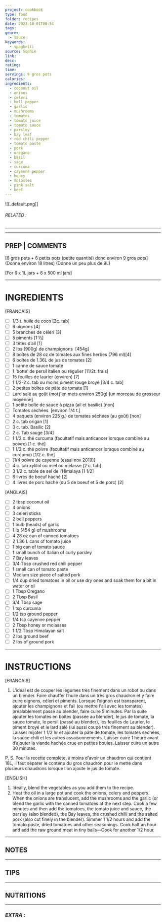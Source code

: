 ```yaml
---
project: cookbook
type: food
folder: recipes
date: 2023-10-01T00:54
tags: 
genre:
  - sauce
keywords:
  - spaghetti
source: Sophie
link: 
desc: 
rating: 
time: 
servings: 9 gros pots
calories: 
ingredients:
  - coconut oil
  - onions
  - celeri
  - bell pepper
  - garlic
  - mushrooms
  - tomatos
  - tomato juice
  - tomato sauce
  - parsley
  - bay leaf
  - red chili pepper
  - tomato paste
  - pork
  - oregano
  - basil
  - sage
  - curcuma
  - cayenne pepper
  - honey
  - molasses
  - pink salt
  - beef
---
```


![[_default.png]]
###### *RELATED* : 
---


---
## PREP | COMMENTS

[6 gros pots + 6 petits pots (petite quantité) donc environ 9 gros pots]
(Donne environ 18 litres) (Donne un peu plus de 9L)

[For 6 x 1L jars + 6 x 500 ml jars]

---
# INGREDIENTS

[FRANCAIS]

- [ ] 1/3 t. huile de coco [2c. tab]
- [ ] 6 oignons [4]
- [ ] 5 branches de céleri [3]
- [ ] 5 piments [1 ½]
- [ ] 3 têtes d’ail [1]
- [ ] 2 lbs (900g) de champignons  [454g]
- [ ] 8 boîtes de 28 oz de tomates aux fines herbes (796 ml)[4] 
- [ ] 6 boîtes de 1.36L de jus de tomates [2]
- [ ] 1 canne de sauce tomate 
- [ ] 1 ‘botte’ de persil italien ou régulier [11/2t. frais]
- [ ] 15 feuilles de laurier (environ) [7]
- [ ] 1 1/2-2 c. tab ou moins piment rouge broyé [3/4 c. tab]
- [ ] 2 petites boîtes de pâte de tomate [1]
- [ ] Lard salé au goût (moi j'en mets environ 250g) [un morceau de grosseur moyenne]
- [ ] 1 petite boîte de sauce à pizza (ail et basilic) [non]
- [ ] Tomates séchées  [environ 1/4 t.]
- [ ] 4 paquets (environ 225 g.) de tomates séchées (au goût) [non]
- [ ] 2 c. tab origan [1]
- [ ] 3 c. tab. Basilic [2]
- [ ] 2 c. Tab sauge [3/4]
- [ ] 1 1/2 c. thé curcuma (facultatif mais anticancer lorsque combiné au poivre) [1 c. thé]
- [ ] 1 1/2 c. thé poivre (facultatif mais anticancer lorsque combiné au curcuma) [1/2 c. thé]
- [ ] [1/4 poivre de cayenne (essai nov 2019)]
- [ ] 4 c. tab xylitol ou miel ou mélasse [2 c. tab]
- [ ] 3 1/2 c. table de sel de l’Himalaya [1 1/2]
- [ ] 6 livres de boeuf haché [2]
- [ ] 4 livres de porc haché (ou 5 de boeuf et 5 de porc) [2]

[ANGLAIS]

- [ ] 2 tbsp coconut oil
- [ ] 4 onions
- [ ] 3 celeri sticks
- [ ] 2 bell peppers
- [ ] 1 bulb (heads) of garlic  
- [ ] 1 lb (454 g) of mushrooms
- [ ] 4 28 oz can of canned tomatoes
- [ ] 2 1.36 L cans of tomato juice
- [ ] 1 big can of tomato sauce
- [ ] 1 small bunch of Italian of curly parsley
- [ ] 7 Bay leaves
- [ ] 3/4 Tbsp crushed red chili pepper
- [ ] 1 small can of tomato paste
- [ ] Medium size piece of salted pork
- [ ] 1/4 cup dried tomatoes in oil or use dry ones and soak them for a bit in water or oil
- [ ] 1 Tbsp Oregano
- [ ] 2 Tbsp Basil 
- [ ] 3/4 Tbsp sage
- [ ] 1 tsp curcuma
- [ ] 1/2 tsp ground pepper
- [ ] 1/4 tsp cayenne pepper
- [ ] 2 Tbsp honey or molasses
- [ ] 1 1/2 Tbsp Himalayan salt
- [ ] 2 lbs ground beef
- [ ] 2 lbs of ground pork

---
# INSTRUCTIONS

[FRANCAIS]

1. L’idéal est de couper les légumes très finement dans un robot ou dans un blender. Faire chauffer l’huile dans un très gros chaudron et y faire cuire oignons, céleri et piments. Lorsque l’oignon est transparent, ajouter les champignons et l’ail (ou mettre l'ail avec les tomates) préalablement passé au blender, faire cuire 5 minutes. Par la suite ajouter les tomates en boîtes (passée au blender), le jus de tomate, la sauce tomate, le persil (passé au blender), les feuilles de Laurier, le piment broyé et le lard salé (lui aussi coupé très finement au blender). Laisser mijoter 1 1/2 hr et ajouter la pâte de tomate, les tomates séchées, la sauce chili et les autres assaisonnements. Laisser cuire 1 heure avant d’ajouter la viande hachée crue en petites boules. Laisser cuire un autre 30 minutes. 

P. S. Pour la recette complète, à moins d'avoir un chaudron qui contient 18L, il faut séparer le contenu du gros chaudron pour le metre dans plusieurs chaudrons lorsque l'on ajoute le jus de tomate.

[ENGLISH]

1. Ideally, blend the vegetables as you add them to the recipe.
2. Heat the oil in a large pot and cook the onions, celery and peppers. When the onions are translucent, add the mushrooms and the garlic (or blend the garlic with the canned tomatoes at the next step. Cook a few minutes and then add the tomatoes, the tomato juice and sauce, the parsley (also blended), the Bay leaves, the crushed chilli and the salted pork (also cut finely in the blender). Simmer 1 1/2 hours and add the tomato paste, dried tomatoes and other seasonings. Cook half an hour and add the raw ground meat in tiny balls—Cook for another 1/2 hour.

---
## NOTES



---
## TIPS



---
## NUTRITIONS



---
### *EXTRA* :



